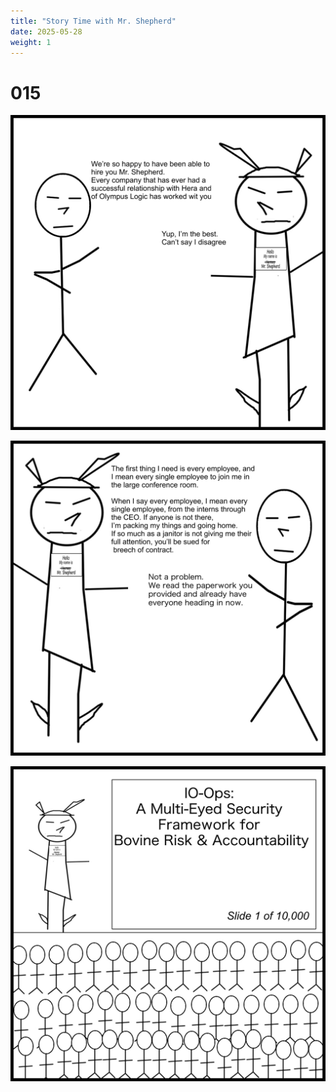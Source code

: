 ```yaml
---
title: "Story Time with Mr. Shepherd"
date: 2025-05-28
weight: 1
---
```


# 015


<img class = 'comic' src='/assets/cartoon/015/015-01.jpg'> <br />

<img class = 'comic' src='/assets/cartoon/015/015-02.jpg'>  <br />

<img class = 'comic' src='/assets/cartoon/015/015-03.jpg'> 
